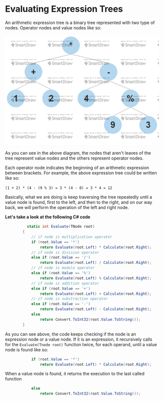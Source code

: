 # Evaluating Expression Trees

<p>An arithmetic expression tree is a binary tree represented with two type of nodes. Operator nodes and value nodes like so:</p>

![alt text](https://github.com/tudoranghelina91/AlgorithmCodeSnippets/blob/master/Binary%20Trees/Expression%20Tree.png)

<p>As you can see in the above diagram, the nodes that aren't leaves of the tree represent value nodes and the others represent operator nodes.</p>

<p>Each operator node indicates the beginning of an arithmetic expression between brackets. For example, the above expression tree could be written like so:</p>

<code>(1 + 2) * (4 - (9 % 3) = 3 * (4 - 0) = 3 * 4 = 12</code>

<p>Basically, what we are doing is keep traversing the tree repeatedly until a value node is found, first to the left, and then to the right, and on our way back, we will perform the operation of the left and right node.</p>

<b>Let's take a look at the following C# code</b>

```C#
          static int Evaluate(TNode root)
        {
            // if node is multiplication operator
            if (root.Value == '*')
                return Evaluate(root.Left) * Calculate(root.Right);
            // if node is division operator
            else if (root.Value == '/')
                return Evaluate(root.Left) / Calculate(root.Right);
            // if node is modulo operator
            else if (root.Value == '%')
                return Evaluate(root.Left) % Calculate(root.Right);
            // if node is addition operator
            else if (root.Value == '+')
                return Evaluate(root.Left) + Calculate(root.Right);
            // if node is substraction operator
            else if (root.Value == '-')
                return Evaluate(root.Left) - Calculate(root.Right);
            else
                return Convert.ToInt32(root.Value.ToString());
        }
```

As you can see above, the code keeps checking if the node is an expression node or a value node. If it is an expression, it recursively calls for the <code>Evaluate(Tnode root)</code> function twice, for each operand, until a value node is found like so:

```C#
            if (root.Value == '*')
                return Evaluate(root.Left) * Calculate(root.Right);
```

When a value node is found, it returns the execution to the last called function

```C#
            else
                return Convert.ToInt32(root.Value.ToString());
```
